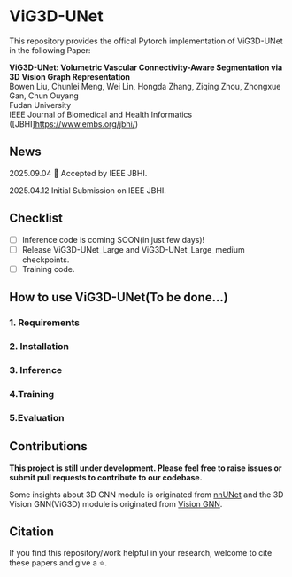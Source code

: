 # ViG3D-UNet

This repository provides the offical Pytorch implementation of ViG3D-UNet in the following Paper:

**ViG3D-UNet: Volumetric Vascular Connectivity-Aware Segmentation via 3D Vision Graph Representation**<br/>
Bowen Liu, Chunlei Meng, Wei Lin, Hongda Zhang, Ziqing Zhou, Zhongxue Gan, Chun Ouyang<br/>
Fudan University<br/>
IEEE Journal of Biomedical and Health Informatics ([JBHI]https://www.embs.org/jbhi/)<br/>

## News


2025.09.04 🌟 Accepted by IEEE JBHI.

2025.04.12 Initial Submission on IEEE JBHI.

## Checklist

- [ ] Inference code is coming SOON(in just few days)!
- [ ] Release ViG3D-UNet_Large and ViG3D-UNet_Large_medium checkpoints.
- [ ] Training  code.

## How to use ViG3D-UNet(To be done...)
### 1. Requirements

### 2. Installation

### 3. Inference

### 4.Training

### 5.Evaluation


## Contributions
**This project is still under development. Please feel free to raise issues or submit pull requests to contribute to our codebase.**

Some insights about 3D CNN module is originated from [nnUNet](https://github.com/MIC-DKFZ/nnUNet) and the 3D Vision GNN(ViG3D) module is originated from [Vision GNN](https://github.com/huawei-noah/Efficient-AI-Backbones).

## Citation
If you find this repository/work helpful in your research, welcome to cite these papers and give a ⭐.
